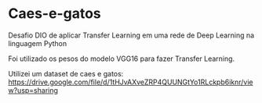 # Caes-e-gatos
Desafio DIO de aplicar Transfer Learning em uma rede de Deep Learning na linguagem Python

Foi utilizado os pesos do modelo VGG16 para fazer  Transfer Learning.

Utilizei um dataset de caes e gatos: https://drive.google.com/file/d/1tHJvAXveZRP4QUUNGtYo1RLckpb6iknr/view?usp=sharing
